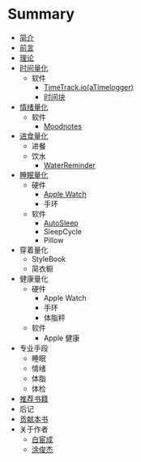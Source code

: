 # Summary

* [简介](README.md)
* [前言](preface.md)
* [理论](theory.md)
* [时间量化](time/readme.md)
    * 软件
        * [TimeTrack.io(aTimelogger)](time/timetrackio.md)
        * [时间块](time/timeblock.md)
* [情绪量化](emotion/readme.md)
    * 软件
        * [Moodnotes](emotion/moodnotes.md) 
* [进食量化](eating/readme.md)
    * 进餐
    * 饮水
        * [WaterReminder](eating/waterreminder.md)
* [睡眠量化](sleep/readme.md)
    * 硬件
        * [Apple Watch](sleep/apple-watch.md)
        * 手环
    * 软件
        * [AutoSleep](sleep/autosleep.md)
        * SleepCycle
        * Pillow
* 穿着量化
    * StyleBook
    * 简衣橱
* 健康量化
    * 硬件
        * Apple Watch
        * 手环
        * 体脂秤
    * 软件
        * Apple 健康
* 专业手段
    * 睡眠
    * 情绪
    * 体脂
    * 体检
* [推荐书籍](books.md)
* 后记
* [贡献本书](contribute.md)
* 关于作者
    * [白宦成](authors/bestony.md)
    * [涂俊杰](authors/ffeels.md)
